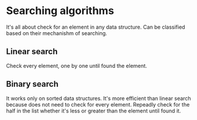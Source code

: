 # Searching algorithms

It's all about check for an element in any data structure. Can be classified based on their mechanishm of searching.

## Linear search

Check every element, one by one until found the element.

## Binary search

It works only on sorted data structures. It's more efficient than linear search because does not need to check for every element. Repeadly check for the half in the list whether it's less or greater than the element until found it.